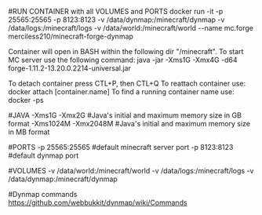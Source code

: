 #RUN CONTAINER with all VOLUMES and PORTS
docker run -it -p 25565:25565 -p 8123:8123 -v /data/dynmap:/minecraft/dynmap -v /data/logs:/minecraft/logs -v /data/world:/minecraft/world --name mc.forge merciless210/minecraft-forge-dynmap

Container will open in BASH within the following dir "/minecraft". To start MC server use the following command:
java -jar -Xms1G -Xmx4G -d64 forge-1.11.2-13.20.0.2214-universal.jar

To detach container press CTL+P, then CTL+Q
To reattach container use: docker attach [container.name] 
To find a running container name use: docker -ps 

#JAVA
-Xms1G -Xmx2G #Java's initial and maximum memory size in GB format
-Xms1024M -Xmx2048M #Java's initial and maximum memory size in MB format

#PORTS
-p 25565:25565  #default minecraft server port
-p 8123:8123    #default dynmap port

#VOLUMES
-v /data/world:/minecraft/world
-v /data/logs:/minecraft/logs
-v /data/dynmap:/minecraft/dynmap

#Dynmap commands
https://github.com/webbukkit/dynmap/wiki/Commands

